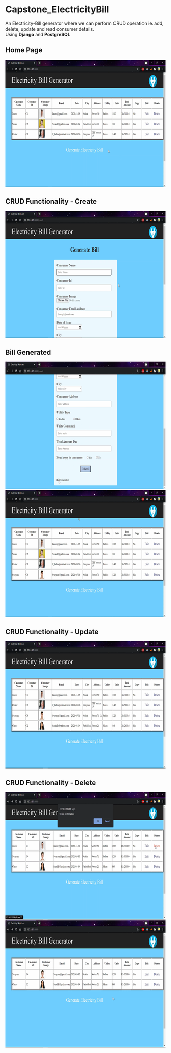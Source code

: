 # Capstone_ElectricityBill
An Electricity-Bill generator where we can perform CRUD operation ie. add, delete, update and read consumer details.<br>
Using <b>Django</b> and <b>PostgreSQL</b>

<h2>Home Page</h2>
<img src="images/Crud1.png" height="400">

<h2>CRUD Functionality - Create</h2>
<img src="images/Crud2.png" height="400">

<h2>Bill Generated</h2>
<img src="images/Crud3.png" height="400">

<img src="images/Crud4.png" height="400">

<h2>CRUD Functionality - Update</h2>
<img src="images/Crud5.png" height="400">

<h2>CRUD Functionality - Delete</h2>
<img src="images/Crud6.png" height="400">

<img src="images/Crud7.png" height="400">

